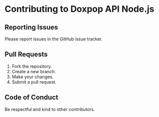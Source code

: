 # Contributing to Doxpop API Node.js

## Reporting Issues
Please report issues in the GitHub issue tracker.

## Pull Requests
1. Fork the repository.
2. Create a new branch.
3. Make your changes.
4. Submit a pull request.

## Code of Conduct
Be respectful and kind to other contributors.